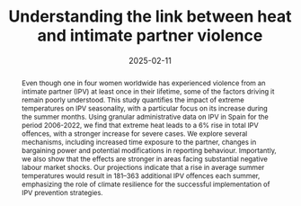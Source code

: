 ---
title: "Understanding the link between heat and intimate partner violence"
date: 2025-02-11
authors:
  - Laura Schmitz
  - admin
  - Judit Vall
#publication_types: ["3"] # 2 = Journal article, 1 = Conference paper, etc.
publication: "Working Paper"
abstract: "Even though one in four women worldwide has experienced violence from an intimate
partner (IPV) at least once in their lifetime, some of the factors driving it remain
poorly understood. This study quantifies the impact of extreme temperatures on
IPV seasonality, with a particular focus on its increase during the summer months.
Using granular administrative data on IPV in Spain for the period 2006-2022, we find
that extreme heat leads to a 6% rise in total IPV offences, with a stronger increase
for severe cases. We explore several mechanisms, including increased time exposure
to the partner, changes in bargaining power and potential modifications in reporting
behaviour. Importantly, we also show that the effects are stronger in areas facing
substantial negative labour market shocks. Our projections indicate that a rise in
average summer temperatures would result in 181–363 additional IPV offences each
summer, emphasizing the role of climate resilience for the successful implementation
of IPV prevention strategies."
#url_pdf: "uploads/my-paper.pdf"

---